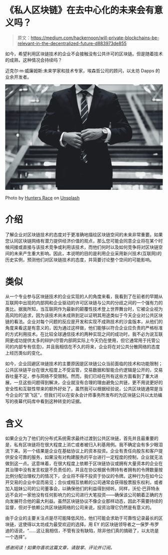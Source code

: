 # 《私人区块链》在去中心化的未来会有意义吗？

> 原文：<https://medium.com/hackernoon/will-private-blockchains-be-relevant-in-the-decentralized-future-d883973de855>

如今，希望利用区块链技术的企业不会接触没有公共许可的区块链。但是随着技术的成熟，这种情况会持续吗？

迈克尔·m·威廉姆斯:未来学家和技术专家，埃森哲公司的顾问，以太坊 Dapps 的业余开发者。

![](img/1a5ea777982bbd359805fc333adc1bc1.png)

Photo by [Hunters Race](https://unsplash.com/@huntersrace?utm_source=medium&utm_medium=referral) on [Unsplash](https://unsplash.com?utm_source=medium&utm_medium=referral)

# 介绍

了解企业对区块链技术的态度对于更准确地描绘区块链空间的未来非常重要。如果您认同区块链网络有潜力提供经济价值的观点，那么您可能会同意企业将在某个时候间接或直接与该技术竞争或利用该技术，而他们何时以及如何竞争将对区块链空间的未来产生重大影响。因此，本说明的目的是利用企业采用新兴技术(互联网)的历史实例，预测他们对区块链技术的态度，并简要讨论整个空间的可能影响。

# 类似

从一个专业参与区块链技术的企业实现的人的角度来看，我看到了在前者的早期从互联网中出现的内部网和企业驱动的许可区块链与公共的分歧之间的一个强有力的类比。据我所知，当互联网作为最新的颠覆性技术登上世界舞台时，它被企业视为高风险的追求，因为该技术尚未成熟到足以证明其用途类似于今天企业对公共区块链的看法。企业对每个问题的反应是开发和实现不成熟技术的沙盒版本，从他们的角度来看这是有意义的，因为通过这样做，他们能够以符合企业应负责的严格标准的方式利用技术。在比较全球通信技术的两种实现之间的成功时，我不必为说互联网更成功提供太多的辩护(尽管内部网实际上今天仍在使用，但它通常用于托管公司的内部专有信息)，并且我相信在不久的将来，企业将在对公共分散网络的态度上经历类似的变化。

如今，企业回避区块链技术的主要原因是区块链公众当前面临的技术和功能限制；公共区块链平台在很大程度上不受监管，交易数据和智能合约逻辑是公开的，交易吞吐量不足，参与网络不受限制。然而，我们已经在所有这些方面看到了重大进展，一旦这些问题得到解决，企业就没有合理的理由避免公共链，更不用说更好的安全性和互联性带来的额外好处了。虽然我可以根据经验说，公共区块链通常是当今企业的“禁飞区”，但我们可以在安永会计师事务所发布的为区块链公共以太坊编写的夜幕代码库中看到这种转变的证据。

# 含义

如果企业为了他们的分布式系统需求最终过渡到公共区块链，首先并且最重要的是，私有区块链将在很大程度上消亡或者被归入利基用例。我不确定会有多少眼泪流下来。另一个结果是企业在基础协议上的资本投资。企业有责任向股东和客户提供安全可靠的服务，如果没有对构建服务的平台进行一定程度的控制，企业就无法做到这一点。这意味着，在很大程度上依赖于区块链协议或拥有大量资本的企业在其治理中没有发言权是不负责任的，并且在协议根据令牌持有者拥有的令牌数量按比例分配治理权力的情况下，企业将不得不投资于协议的令牌。这种行为在如今公开交易的企业中显而易见；合伙或相互依赖的公司通常会获得股票股东权利，或者加入姐妹公司的公司董事会，以确保他们的利益得到倾听。同样，沃伦·巴菲特永远不会对一家他没有任何影响力的公司进行大笔投资——确保该公司朝着正确的方向发展符合他的最大利益。虽然区块链协议不像企业那样动态，因此不需要持续的监督，但对于依赖公共区块链网络的公司来说，投资治理它仍然是有意义的。

由于企业的主要关注点是尽可能降低风险，他们可能会求助于可靠性记录最长的区块链，这使得以太坊成为最受欢迎的选择。用 EY 的区块链领导者之一保罗·布罗迪的话说，“……这让我相信，不管有没有缺陷，除非他们真的搞砸了，以太坊是一个选择”。

*感谢阅读！如果你喜欢这篇文章，请鼓掌、评论并订阅。*